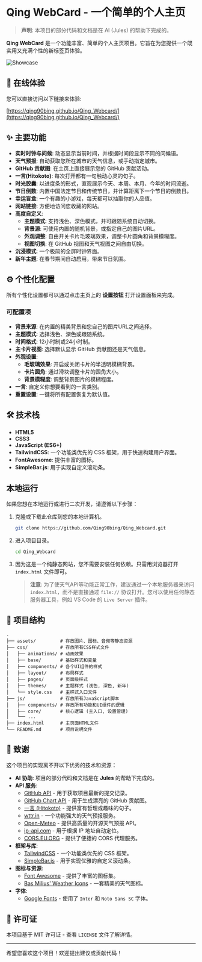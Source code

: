 # Qing WebCard - 一个简单的个人主页

> **声明**: 本项目的部分代码和文档是在 AI (Jules) 的帮助下完成的。

**Qing WebCard** 是一个功能丰富、简单的个人主页项目。它旨在为您提供一个既实用又充满个性的新标签页体验。

![Showcase](https://s21.ax1x.com/2025/09/04/pVgIM28.jpg)

## 🚀 在线体验

您可以直接访问以下链接来体验:

[https://qing90bing.github.io/Qing_Webcard/](https://qing90bing.github.io/Qing_Webcard/)

## ✨ 主要功能

- **实时时钟与问候**: 动态显示当前时间，并根据时间段显示不同的问候语。
- **天气预报**: 自动获取您所在城市的天气信息，或手动指定城市。
- **GitHub 贡献图**: 在主页上直接展示您的 GitHub 贡献活动。
- **一言(Hitokoto)**: 每次打开都有一句触动心灵的句子。
- **时光胶囊**: 以进度条的形式，直观展示今天、本周、本月、今年的时间流逝。
- **节日倒数**: 内置中国法定节日和传统节日，并计算距离下一个节日的倒数日。
- **幸运盲盒**: 一个有趣的小游戏，每天都可以抽取你的人品值。
- **网站链接**: 方便地访问您收藏的网站。
- **高度自定义**:
    - **主题模式**: 支持浅色、深色模式，并可跟随系统自动切换。
    - **背景源**: 可使用内置的随机背景，或指定自己的图片URL。
    - **外观调整**: 自由开关卡片毛玻璃效果，调整卡片圆角和背景模糊度。
    - **视图切换**: 在 GitHub 视图和天气视图之间自由切换。
- **沉浸模式**: 一个极简的全屏时钟界面。
- **新年主题**: 在春节期间自动启用，带来节日氛围。

## ⚙️ 个性化配置

所有个性化设置都可以通过点击主页上的 **设置按钮** 打开设置面板来完成。

### 可配置项

- **背景来源**: 在内置的精美背景和您自己的图片URL之间选择。
- **主题模式**: 选择浅色、深色或跟随系统。
- **时间格式**: 12小时制或24小时制。
- **主卡片视图**: 选择默认显示 GitHub 贡献图还是天气信息。
- **外观设置**:
  - **毛玻璃效果**: 开启或关闭卡片的半透明模糊背景。
  - **卡片圆角**: 通过滑块调整卡片的圆角大小。
  - **背景模糊度**: 调整背景图片的模糊程度。
- **一言**: 自定义你想要看到的一言类别。
- **重置设置**: 一键将所有配置恢复为默认值。

## 🛠️ 技术栈

- **HTML5**
- **CSS3**
- **JavaScript (ES6+)**
- **TailwindCSS**: 一个功能类优先的 CSS 框架，用于快速构建用户界面。
- **FontAwesome**: 提供丰富的图标。
- **SimpleBar.js**: 用于实现自定义滚动条。

## 本地运行

如果您想在本地运行或进行二次开发，请遵循以下步骤：

1.  克隆或下载此仓库到您的本地计算机。
    ```bash
    git clone https://github.com/Qing90bing/Qing_Webcard.git
    ```
2.  进入项目目录。
    ```bash
    cd Qing_Webcard
    ```
3.  因为这是一个纯静态网站，您不需要安装任何依赖。只需用浏览器打开 `index.html` 文件即可。
    > **注意**: 为了使天气API等功能正常工作，建议通过一个本地服务器来访问 `index.html`，而不是直接通过 `file://` 协议打开。您可以使用任何静态服务器工具，例如 VS Code 的 `Live Server` 插件。

## 📁 项目结构

```
.
├── assets/         # 存放图片、图标、音频等静态资源
├── css/            # 存放所有CSS样式文件
│   ├── animations/ # 动画效果
│   ├── base/       # 基础样式和变量
│   ├── components/ # 各个UI组件的样式
│   ├── layout/     # 布局样式
│   ├── pages/      # 页面级样式
│   ├── themes/     # 主题样式 (浅色, 深色, 新年)
│   └── style.css   # 主样式入口文件
├── js/             # 存放所有JavaScript脚本
│   ├── components/ # 存放所有功能和UI组件的逻辑
│   ├── core/       # 核心逻辑 (主入口, 设置管理)
│   └── ...
├── index.html      # 主页面HTML文件
└── README.md       # 项目说明文件
```

## 🙏 致谢

这个项目的实现离不开以下优秀的技术和资源：

- **AI 协助**: 项目的部分代码和文档是在 **Jules** 的帮助下完成的。
- **API 服务**:
  - [GitHub API](https://docs.github.com/en/rest) - 用于获取项目最新的提交记录。
  - [GitHub Chart API](https://ghchart.rshah.org/) - 用于生成漂亮的 GitHub 贡献图。
  - [一言 (Hitokoto)](https://hitokoto.cn/) - 提供富有哲理或趣味的句子。
  - [wttr.in](https://wttr.in/) - 一个功能强大的天气预报服务。
  - [Open-Meteo](https://open-meteo.com/) - 提供高质量的开源天气预报 API。
  - [ip-api.com](https://ip-api.com/) - 用于根据 IP 地址自动定位。
  - [CORS.EU.ORG](https://cors.eu.org/) - 提供了便捷的 CORS 代理服务。
- **框架与库**:
  - [TailwindCSS](https://tailwindcss.com/) - 一个功能类优先的 CSS 框架。
  - [SimpleBar.js](https://github.com/Grsmto/simplebar) - 用于实现优雅的自定义滚动条。
- **图标与资源**:
  - [Font Awesome](https://fontawesome.com/) - 提供了丰富的图标集。
  - [Bas Milius' Weather Icons](https://github.com/basmilius/weather-icons) - 一套精美的天气图标。
- **字体**:
  - [Google Fonts](https://fonts.google.com/) - 使用了 `Inter` 和 `Noto Sans SC` 字体。

## 📄 许可证

本项目基于 MIT 许可证 - 查看 `LICENSE` 文件了解详情。

---

希望您喜欢这个项目！欢迎提出建议或贡献代码！
